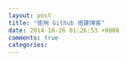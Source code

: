 ```yaml
---
layout: post
title: "使用 Github 搭建博客"
date: 2014-10-26 01:26:53 +0800
comments: true
categories: 
---
```

